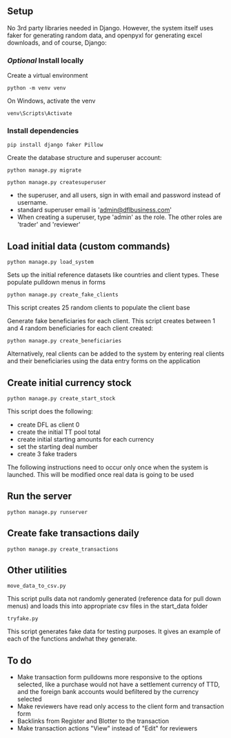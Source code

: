 ## Setup

No 3rd party libraries needed in Django. However, the system itself uses faker for generating random data, and openpyxl for generating excel downloads, and of course, Django:

### *Optional* Install locally
Create a virtual environment

`python -m venv venv`

On Windows, activate the venv

`venv\Scripts\Activate`

### Install dependencies

`pip install django faker Pillow`

Create the database structure and superuser account:

`python manage.py migrate`

`python manage.py createsuperuser`

* the superuser, and all users, sign in with email and password instead of username. 
* standard superuser email is 'admin@dflbusiness.com'
* When creating a superuser, type 'admin' as the role. The other roles are 'trader' and 'reviewer'

## Load initial data (custom commands)

`python manage.py load_system`

Sets up the initial reference datasets like countries and client types. These populate pulldown menus in forms

`python manage.py create_fake_clients`

This script creates 25 random clients to populate the client base

Generate fake beneficiaries for each client. This script creates between 1 and 4 random beneficiaries for each client created:

`python manage.py create_beneficiaries`

Alternatively, real clients can be added to the system by entering real clients and their beneficiaries using the data entry forms on the application


## Create initial currency stock

`python manage.py create_start_stock`

This script does the following:
* create DFL as client 0
* create the initial TT pool total
* create initial starting amounts for each currency
* set the starting deal number
* create 3 fake traders

The following instructions need to occur only once when the system is launched. This will be modified once real data is going to be used

## Run the server

`python manage.py runserver`

## Create fake transactions daily

`python manage.py create_transactions`

## Other utilities

`move_data_to_csv.py`

This script pulls data not randomly generated (reference data for pull down menus) and loads this into appropriate csv files in the start_data folder

`tryfake.py`

This script generates fake data for testing purposes. It gives an example of each of the functions andwhat they generate.

## To do

* Make transaction form pulldowns more responsive to the options selected, like a purchase would not have a settlement currency of TTD, and the foreign bank accounts would befiltered by the currency selected
* Make reviewers have read only access to the client form and transaction form
* Backlinks from Register and Blotter to the transaction
* Make transaction actions "View" instead of "Edit" for reviewers
